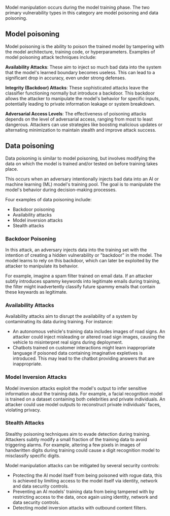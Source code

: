 Model manipulation occurs during the model training phase. The two primary vulnerability types in this category are model poisoning and data poisoning.

## Model poisoning

Model poisoning is the ability to poison the trained model by tampering with the model architecture, training code, or hyperparameters. Examples of model poisoning attack techniques include:

**Availability Attacks**: These aim to inject so much bad data into the system that the model's learned boundary becomes useless. This can lead to a significant drop in accuracy, even under strong defenses.

**Integrity (Backdoor) Attacks**: These sophisticated attacks leave the classifier functioning normally but introduce a backdoor. This backdoor allows the attacker to manipulate the model's behavior for specific inputs, potentially leading to private information leakage or system breakdown.

**Adversarial Access Levels**: The effectiveness of poisoning attacks depends on the level of adversarial access, ranging from most to least dangerous. Attackers can use strategies like boosting malicious updates or alternating minimization to maintain stealth and improve attack success.

## Data poisoning

Data poisoning is similar to model poisoning, but involves modifying the data on which the model is trained and/or tested on before training takes place.

This occurs when an adversary intentionally injects bad data into an AI or machine learning (ML) model's training pool. The goal is to manipulate the model's behavior during decision-making processes. 

Four examples of data poisoning include:

- Backdoor poisoning
- Availability attacks
- Model inversion attacks
- Stealth attacks

### Backdoor Poisoning

In this attack, an adversary injects data into the training set with the intention of creating a hidden vulnerability or "backdoor" in the model. The model learns to rely on this backdoor, which can later be exploited by the attacker to manipulate its behavior.

For example, imagine a spam filter trained on email data. If an attacker subtly introduces spammy keywords into legitimate emails during training, the filter might inadvertently classify future spammy emails that contain these keywards as legitimate.

### Availability Attacks

Availability attacks aim to disrupt the availability of a system by contaminating its data during training. For instance:

- An autonomous vehicle's training data includes images of road signs. An attacker could inject misleading or altered road sign images, causing the vehicle to misinterpret real signs during deployment.
- Chatbots trained on customer interactions might learn inappropriate language if poisoned data containing imaginative expletives is introduced. This may lead to the chatbot providing answers that are inappropriate.

### Model Inversion Attacks

Model inversion attacks exploit the model's output to infer sensitive information about the training data. For example, a facial recognition model is trained on a dataset containing both celebrities and private individuals. An attacker could use model outputs to reconstruct private individuals' faces, violating privacy.

### Stealth Attacks

Stealthy poisoning techniques aim to evade detection during training. Attackers subtly modify a small fraction of the training data to avoid triggering alarms. For example, altering a few pixels in images of handwritten digits during training could cause a digit recognition model to misclassify specific digits.

Model manipulation attacks can be mitigated by several security controls:

- Protecting the AI model itself from being poisoned with rogue data, this is achieved by limiting access to the model itself via identity, network and data security controls.
- Preventing an AI models' training data from being tampered with by restricting access to the data, once again using identity, network and data security controls.
- Detecting model inversion attacks with outbound content filters.